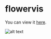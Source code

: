 # flowervis

You can view it [here](http://ealmachar.github.io/projects/flowervis/index.html).

![alt text](https://raw.githubusercontent.com/ealmachar/flowervis/master/example.jpg "example")

